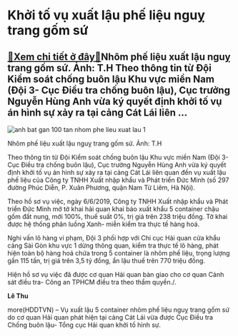 Khởi tố vụ xuất lậu phế liệu nguỵ trang gốm sứ
==============================================

[:gift:Xem chi tiết ở đây:gift:](https://hddtvn.com/khoi-to-vu-xuat-lau-phe-lieu-nguy-trang-gom-su/)Nhôm phế liệu xuất lậu nguỵ trang gốm sứ. Ảnh: T.H Theo thông tin từ Đội Kiểm soát chống buôn lậu Khu vực miền Nam (Đội 3- Cục Điều tra chống buôn lậu), Cục trưởng Nguyễn Hùng Anh vừa ký quyết định khởi tố vụ án hình sự xảy ra tại cảng Cát Lái liên …
----------------------------------------------------------------------------------------------------------------------------------------------------------------------------------------------------------------------------------------------------------





![anh bat gan 100 tan nhom phe lieu xuat lau 1](https://hddtvn.com/wp-content/uploads/2021/01/anh-bat-gan-100-tan-nhom-phe-lieu-xuat-lau_1.jpg "Ảnh: Bắt gần 100 tấn nhôm phế liệu xuất lậu")


Nhôm phế liệu xuất lậu nguỵ trang gốm sứ. Ảnh: T.H



Theo thông tin từ Đội Kiểm soát chống buôn lậu Khu vực miền Nam (Đội 3- Cục Điều tra chống buôn lậu), Cục trưởng Nguyễn Hùng Anh vừa ký quyết định khởi tố vụ án hình sự xảy ra tại cảng Cát Lái liên quan đến vụ xuất lậu phế liệu của Công ty TNHH Xuất nhập khẩu và Phát triển Đức Minh (số 297 đường Phúc Diễn, P. Xuân Phương, quận Nam Từ Liêm, Hà Nội).


Theo hồ sơ vụ việc, ngày 6/6/2019, Công ty TNHH Xuất nhập khẩu và Phát triển Đức Minh mở tờ khai hải quan khai báo xuất khẩu 5 container chậu gốm đất nung, mới 100%, thuế suất 0%, trị giá trên 238 triệu đồng. Tờ khai được hệ thống phân luồng Xanh- miễn kiểm tra thực tế hàng hoá.


Nghi vấn lô hàng vi phạm, Đội 3 phối hợp với Chi cục Hải quan cửa khẩu cảng Sài Gòn khu vực 1 dừng thông quan, kiểm tra thực tế lô hàng, phát hiện toàn bộ hàng hoá chứa trong 5 container là nhôm phế liệu, trọng lượng gần 115 tấn, trị giá trên 3,5 tỷ đồng, ẩn lậu thuế trên 770 triệu đồng.


Hiện hồ sơ vụ việc đã được cơ quan Hải quan bàn giao cho cơ quan Cảnh sát điều tra- Công an TPHCM điều tra theo thẩm quyền./.




**Lê Thu**



more(HDDTVN) – Vụ xuất lậu 5 container nhôm phế liệu nguỵ trang gốm sứ do cơ quan Hải quan phát hiện tại cảng Cát Lái vừa được Cục Điều tra Chống buôn lậu- Tổng cục Hải quan khởi tố hình sự.

